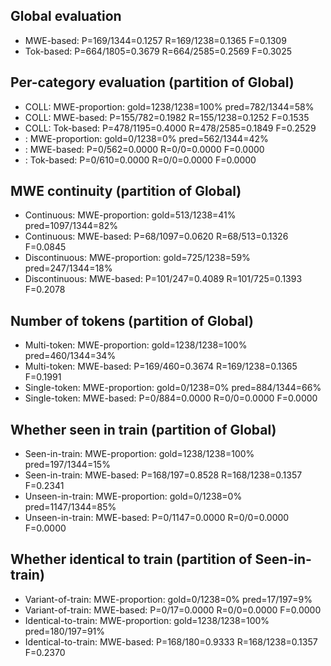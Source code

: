 ## Global evaluation
* MWE-based: P=169/1344=0.1257 R=169/1238=0.1365 F=0.1309
* Tok-based: P=664/1805=0.3679 R=664/2585=0.2569 F=0.3025

## Per-category evaluation (partition of Global)
* COLL: MWE-proportion: gold=1238/1238=100% pred=782/1344=58%
* COLL: MWE-based: P=155/782=0.1982 R=155/1238=0.1252 F=0.1535
* COLL: Tok-based: P=478/1195=0.4000 R=478/2585=0.1849 F=0.2529
* <unlabeled>: MWE-proportion: gold=0/1238=0% pred=562/1344=42%
* <unlabeled>: MWE-based: P=0/562=0.0000 R=0/0=0.0000 F=0.0000
* <unlabeled>: Tok-based: P=0/610=0.0000 R=0/0=0.0000 F=0.0000

## MWE continuity (partition of Global)
* Continuous: MWE-proportion: gold=513/1238=41% pred=1097/1344=82%
* Continuous: MWE-based: P=68/1097=0.0620 R=68/513=0.1326 F=0.0845
* Discontinuous: MWE-proportion: gold=725/1238=59% pred=247/1344=18%
* Discontinuous: MWE-based: P=101/247=0.4089 R=101/725=0.1393 F=0.2078

## Number of tokens (partition of Global)
* Multi-token: MWE-proportion: gold=1238/1238=100% pred=460/1344=34%
* Multi-token: MWE-based: P=169/460=0.3674 R=169/1238=0.1365 F=0.1991
* Single-token: MWE-proportion: gold=0/1238=0% pred=884/1344=66%
* Single-token: MWE-based: P=0/884=0.0000 R=0/0=0.0000 F=0.0000

## Whether seen in train (partition of Global)
* Seen-in-train: MWE-proportion: gold=1238/1238=100% pred=197/1344=15%
* Seen-in-train: MWE-based: P=168/197=0.8528 R=168/1238=0.1357 F=0.2341
* Unseen-in-train: MWE-proportion: gold=0/1238=0% pred=1147/1344=85%
* Unseen-in-train: MWE-based: P=0/1147=0.0000 R=0/0=0.0000 F=0.0000

## Whether identical to train (partition of Seen-in-train)
* Variant-of-train: MWE-proportion: gold=0/1238=0% pred=17/197=9%
* Variant-of-train: MWE-based: P=0/17=0.0000 R=0/0=0.0000 F=0.0000
* Identical-to-train: MWE-proportion: gold=1238/1238=100% pred=180/197=91%
* Identical-to-train: MWE-based: P=168/180=0.9333 R=168/1238=0.1357 F=0.2370

